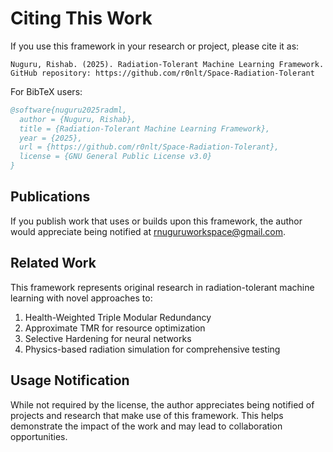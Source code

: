 # Citing This Work

If you use this framework in your research or project, please cite it as:

```
Nuguru, Rishab. (2025). Radiation-Tolerant Machine Learning Framework.
GitHub repository: https://github.com/r0nlt/Space-Radiation-Tolerant
```

For BibTeX users:
```bibtex
@software{nuguru2025radml,
  author = {Nuguru, Rishab},
  title = {Radiation-Tolerant Machine Learning Framework},
  year = {2025},
  url = {https://github.com/r0nlt/Space-Radiation-Tolerant},
  license = {GNU General Public License v3.0}
}
```

## Publications

If you publish work that uses or builds upon this framework, the author would appreciate being notified at rnuguruworkspace@gmail.com.

## Related Work

This framework represents original research in radiation-tolerant machine learning with novel approaches to:

1. Health-Weighted Triple Modular Redundancy
2. Approximate TMR for resource optimization
3. Selective Hardening for neural networks
4. Physics-based radiation simulation for comprehensive testing

## Usage Notification

While not required by the license, the author appreciates being notified of projects and research that make use of this framework. This helps demonstrate the impact of the work and may lead to collaboration opportunities.
